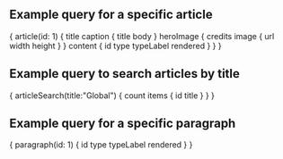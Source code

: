## Example query for a specific article ##

{
  article(id: 1) {
    title
    caption {
      title
      body
    }
    heroImage {
      credits
      image {
        url
        width
        height
      }
    }
    content {
      id
      type
      typeLabel
      rendered
    }
  }
}

## Example query to search articles by title ##

{
  articleSearch(title:"Global") {
    count
    items {
      id
      title
    }
  }
}

## Example query for a specific paragraph ##

{
  paragraph(id: 1) {
    id
    type
    typeLabel
    rendered
  }
}
